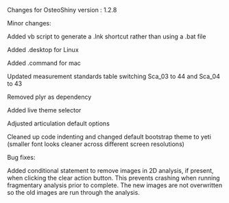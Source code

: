 Changes for OsteoShiny version : 1.2.8


Minor changes:


Added vb script to generate a .lnk shortcut rather than using a .bat file


Added .desktop for Linux


Added .command for mac


Updated measurement standards table switching Sca_03 to 44 and Sca_04 to 43


Removed plyr as dependency


Added live theme selector 

Adjusted articulation default options



Cleaned up code indenting and changed default bootstrap theme to yeti (smaller font looks cleaner across different screen resolutions)



Bug fixes:


Added conditional statement to remove images in 2D analysis, if present, when clicking the clear action button. This prevents crashing when running fragmentary analysis prior to complete. The new images are not overwritten so the old images are run through the analysis. 